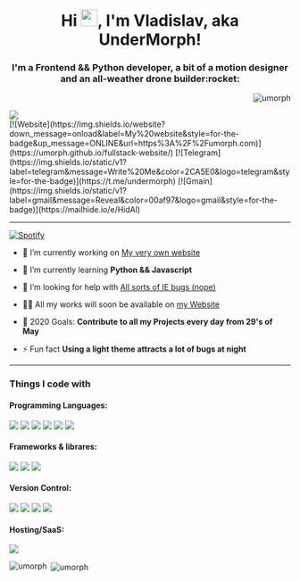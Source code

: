 <h1 align="center">Hi <img src="https://raw.githubusercontent.com/aemmadi/aemmadi/master/wave.gif" width="30px">, I'm Vladislav, aka UnderMorph!</h1>
<h3 align="center">I'm a Frontend && Python developer, a bit of a motion designer and an all-weather drone builder:rocket:</h3>

<p align="right">
  <img src="https://komarev.com/ghpvc/?username=umorph&style=flat-square" alt="umorph">
</p>

<img src="https://github.com/saadeghi/saadeghi/blob/master/dino.gif">

<div>
  [![Website](https://img.shields.io/website?down_message=onload&label=My%20website&style=for-the-badge&up_message=ONLINE&url=https%3A%2F%2Fumorph.com)](https://umorph.github.io/fullstack-website/)
  [![Telegram](https://img.shields.io/static/v1?label=telegram&message=Write%20Me&color=2CA5E0&logo=telegram&style=for-the-badge)](https://t.me/undermorph)
  [![Gmain](https://img.shields.io/static/v1?label=gmail&message=Reveal&color=00af97&logo=gmail&style=for-the-badge)](https://mailhide.io/e/HidAl)
</div>

<hr>

[![Spotify](https://novatorem.umorph.vercel.app/api/spotify)](https://open.spotify.com/user/61c363aegipnn3lsw9yml6jcn)



- 🔭 I’m currently working on [My very own website](https://umorph.github.io/fullstack-website/)

- 🌱 I’m currently learning **Python && Javascript**

- 🤝 I’m looking for help with [All sorts of IE bugs (nope)](https://code.tutsplus.com/tutorials/9-most-common-ie-bugs-and-how-to-fix-them--net-7764)

- 👨‍💻 All my works will soon be available on [my Website](https://umorph.github.io/fullstack-website/)

- 🥅 2020 Goals: **Contribute to all my Projects every day from 29's of May**

- ⚡ Fun fact **Using a light theme attracts a lot of bugs at night**

<hr>

<h3>Things I code with</h3>

<h4>Programming Languages:</h4>
<p align="left">
  <img src="https://img.shields.io/badge/python%20-%2314354C.svg?&style=for-the-badge&logo=python&logoColor=white"/>
  <img src="https://img.shields.io/badge/node.js%20-%2343853D.svg?&style=for-the-badge&logo=node.js&logoColor=white"/>
  <img src="https://img.shields.io/badge/javascript%20-%23323330.svg?&style=for-the-badge&logo=javascript&logoColor=%23F7DF1E"/>
  <img src="https://img.shields.io/badge/html5%20-%23E34F26.svg?&style=for-the-badge&logo=html5&logoColor=white"/>
  <img src="https://img.shields.io/badge/css3%20-%231572B6.svg?&style=for-the-badge&logo=css3&logoColor=white"/>
  <img src="https://img.shields.io/badge/markdown-%23000000.svg?&style=for-the-badge&logo=markdown&logoColor=white"/>
</p>

<h4>Frameworks & librares:</h4>
<p align="left">
  <img src="https://img.shields.io/badge/bootstrap%20-%23563D7C.svg?&style=for-the-badge&logo=bootstrap&logoColor=white"/>
  <img src="https://img.shields.io/badge/SASS%20-hotpink.svg?&style=for-the-badge&logo=SASS&logoColor=white"/>
  <img src="https://img.shields.io/badge/jquery%20-%230769AD.svg?&style=for-the-badge&logo=jquery&logoColor=white"/>
</p>

<h4>Version Control:</h4>
<p align="left">
  <img src="https://img.shields.io/badge/git%20-%23F05033.svg?&style=for-the-badge&logo=git&logoColor=white"/>
  <img src="https://img.shields.io/badge/github%20-%23121011.svg?&style=for-the-badge&logo=github&logoColor=white"/>
  <img src="https://img.shields.io/badge/bitbucket%20-%230047B3.svg?&style=for-the-badge&logo=bitbucket&logoColor=white"/>
  <img src="https://img.shields.io/badge/gitkraken%20-%230047B3.svg?&style=for-the-badge&logo=gitkraken&logoColor=white&labelColor=179287&color=179287"/>
</p>

<h4>Hosting/SaaS:</h4>
<p align="left">
  <img src="https://img.shields.io/badge/vercel%20-%23000000.svg?&style=for-the-badge&logo=vercel&logoColor=white"/>
</p>

<p><img align="left" src="https://github-readme-stats.vercel.app/api/top-langs/?username=umorph&count_private=true" alt="umorph" /></p>

<p>&nbsp;<img align="center" src="https://github-readme-stats.vercel.app/api?username=umorph&show_icons=true&count_private=true" alt="umorph" /></p>
